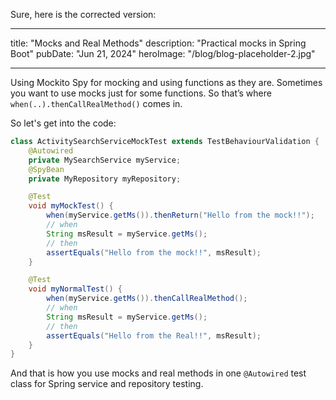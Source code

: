Sure, here is the corrected version:

---

title: "Mocks and Real Methods"
description: "Practical mocks in Spring Boot"
pubDate: "Jun 21, 2024"
heroImage: "/blog/blog-placeholder-2.jpg"

---

Using Mockito Spy for mocking and using functions as they are. Sometimes you want to use mocks just for some functions. So that’s where `when(..).thenCallRealMethod()` comes in.

So let's get into the code:

```java
class ActivitySearchServiceMockTest extends TestBehaviourValidation {
    @Autowired
    private MySearchService myService;
    @SpyBean
    private MyRepository myRepository;

    @Test
    void myMockTest() {
        when(myService.getMs()).thenReturn("Hello from the mock!!");
        // when
        String msResult = myService.getMs();
        // then
        assertEquals("Hello from the mock!!", msResult);
    }

    @Test
    void myNormalTest() {
        when(myService.getMs()).thenCallRealMethod();
        // when
        String msResult = myService.getMs();
        // then
        assertEquals("Hello from the Real!!", msResult);
    }
}
```

And that is how you use mocks and real methods in one `@Autowired` test class for Spring service and repository testing.
